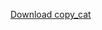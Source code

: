 [Download copy_cat](https://github.com/Prasannajaga/copy-cat-taurifying/blob/main/src-tauri/copy-cat_0.1.0_x64_en-US.msi)
